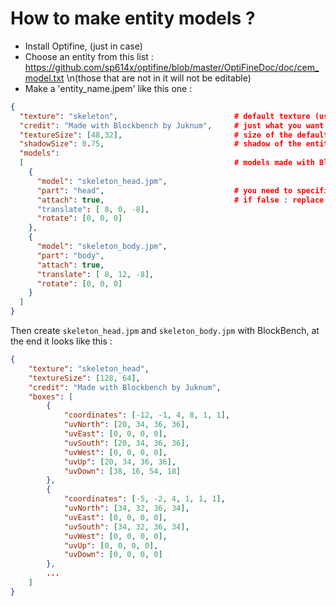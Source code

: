 # How to make entity models ?

- Install Optifine, (just in case)
- Choose an entity from this list : https://github.com/sp614x/optifine/blob/master/OptiFineDoc/doc/cem_model.txt \n(those that are not in it will not be editable)
- Make a 'entity_name.jpem' like this one :

```json
{
  "texture": "skeleton",						  # default texture (used for parts not mentioned below)
  "credit": "Made with Blockbench by Juknum",     # just what you want (can be unused)
  "textureSize": [48,32],						  # size of the default texture [width,height]
  "shadowSize": 0.75,                             # shadow of the entity
  "models":                                       
  [											 	  # models made with BlockBench
    {
      "model": "skeleton_head.jpm",
      "part": "head",                             # you need to specifie this part in accordance with the list of the entity
	  "attach": true,                             # if false : replace the default model
      "translate": [ 8, 0, -8],
      "rotate": [0, 0, 0]
    },
    {
      "model": "skeleton_body.jpm",
      "part": "body", 
      "attach": true,
      "translate": [ 8, 12, -8],
      "rotate": [0, 0, 0]
    }
  ]
}
```

Then create `skeleton_head.jpm` and `skeleton_body.jpm` with BlockBench, at the end it looks like this :
```json
{
	"texture": "skeleton_head",
	"textureSize": [128, 64],
	"credit": "Made with Blockbench by Juknum",
	"boxes": [
		{
			"coordinates": [-12, -1, 4, 8, 1, 1],
			"uvNorth": [20, 34, 36, 36],
			"uvEast": [0, 0, 0, 0],
			"uvSouth": [20, 34, 36, 36],
			"uvWest": [0, 0, 0, 0],
			"uvUp": [20, 34, 36, 36],
			"uvDown": [38, 16, 54, 18]
		},
		{
			"coordinates": [-5, -2, 4, 1, 1, 1],
			"uvNorth": [34, 32, 36, 34],
			"uvEast": [0, 0, 0, 0],
			"uvSouth": [34, 32, 36, 34],
			"uvWest": [0, 0, 0, 0],
			"uvUp": [0, 0, 0, 0],
			"uvDown": [0, 0, 0, 0]
		},
		...
	]
}
```
